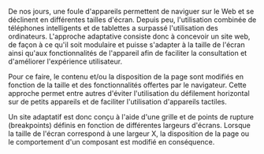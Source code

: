De nos jours, une foule d'appareils permettent de naviguer sur le Web et se déclinent en différentes tailles d'écran. Depuis peu, l'utilisation combinée de téléphones intelligents et de tablettes a surpassé l'utilisation des ordinateurs. L'approche adaptative consiste donc à concevoir un site web, de façon à ce qu'il soit modulaire et puisse s'adapter à la taille de l'écran ainsi qu'aux fonctionnalités de l'appareil afin de faciliter la consultation et d'améliorer l'expérience utilisateur.

Pour ce faire, le contenu et/ou la disposition de la page sont modifiés en fonction de la taille et des fonctionnalités offertes par le navigateur. Cette approche permet entre autres d'éviter l'utilisation du défilement horizontal sur de petits appareils et de faciliter l'utilisation d'appareils tactiles.

Un site adaptatif est donc conçu à l'aide d'une grille et de points de rupture (breakpoints) définis en fonction de différentes largeurs d'écrans. Lorsque la taille de l'écran correspond à une largeur X, la disposition de la page ou le comportement d'un composant est modifié en conséquence.